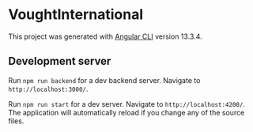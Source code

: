 # VoughtInternational

This project was generated with [Angular CLI](https://github.com/angular/angular-cli) version 13.3.4.

## Development server

Run `npm run backend` for a dev backend server. Navigate to `http://localhost:3000/`. 

Run `npm run start` for a dev server. Navigate to `http://localhost:4200/`. The application will automatically reload if you change any of the source files.

